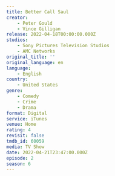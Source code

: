 ```yaml
---
title: Better Call Saul
creator:
    - Peter Gould
    - Vince Gilligan
release: 2022-04-18T00:00:00.000Z
studios:
    - Sony Pictures Television Studios
    - AMC Networks
original_title: ''
original_language: en
language:
    - English
country:
    - United States
genre:
    - Comedy
    - Crime
    - Drama
format: Digital
service: iTunes
venue: Home
rating: 4
revisit: false
tmdb_id: 60059
media: TV Show
date: 2022-04-21T23:47:00.000Z
episode: 2
season: 6
---
```

